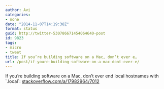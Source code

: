 ```yaml
---
author: Avi
categories:
- none
date: "2014-11-07T14:19:38Z"
format: status
guid: http://twitter-530786671454064640-post
id: 9823
tags:
- micro
- tweet
title: If you’re building software on a Mac, don’t ever e…
url: /post/if-youre-building-software-on-a-mac-dont-ever-e/
---
```

If you’re building software on a Mac, don’t ever end local hostnames with \`.local\`: [stackoverflow.com/a/17982964/7012](http://stackoverflow.com/a/17982964/7012)